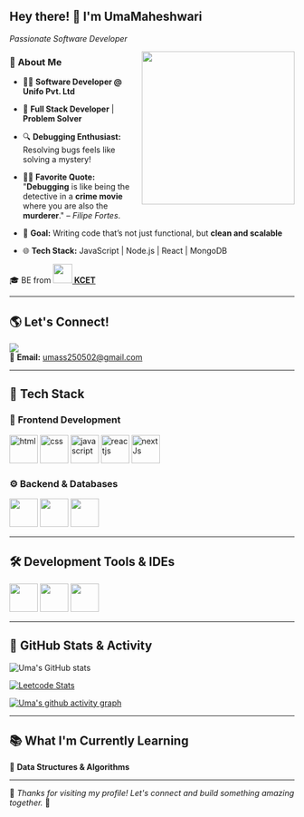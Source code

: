 ## Hey there! 👋 I'm UmaMaheshwari  
_Passionate Software Developer_

<img align="right" width="270" height="270" src="https://cdn.hashnode.com/res/hashnode/image/upload/v1681562508365/k96z0x3Vj.gif">

### 🚀 **About Me** 
- 👨‍💻 **Software Developer @ Unifo Pvt. Ltd**  

- 🎯 **Full Stack Developer** | **Problem Solver**  

- 🔍 **Debugging Enthusiast:** Resolving bugs feels like solving a mystery! 

- 🕵️‍♂️ **Favorite Quote:** "**Debugging** is like being the detective in a **crime movie** where you are also the **murderer**." – _Filipe Fortes_.

- 🎯 **Goal:** Writing code that’s not just functional, but **clean and scalable**

- 🌐 **Tech Stack:** JavaScript | Node.js | React | MongoDB  


🎓 BE from **[<img src="https://www.kamarajengg.edu.in/static/images/favicon.png" height="34"> KCET](https://www.kamarajengg.edu.in/)**

---

## 🌎 Let's Connect!  
[<img src="https://img.shields.io/badge/LinkedIn-0077B5?style=for-the-badge&logo=linkedin&logoColor=white" />](https://www.linkedin.com/in/umamaheshwari255)  
📩 **Email:** [umass250502@gmail.com](mailto:umass250502@gmail.com)  

---

## 🚀 **Tech Stack**  

### 🎨 **Frontend Development**  
<img height="50" width="50" alt="html" src="https://img.icons8.com/color/48/000000/html-5.png" /> <img height="50" width="50" alt="css" src="https://img.icons8.com/color/48/000000/css3.png" /> <img height="50" width="50" alt="javascript" src="https://img.icons8.com/color/48/000000/javascript.png" /> <img height="50" width="50" alt="reactjs" src="https://img.icons8.com/color/48/000000/react-native.png" /> <img height="50" width="50" alt="nextJs" src="https://img.icons8.com/color/48/000000/nextjs.png" />

### ⚙️ **Backend & Databases**  
<img height="50" width="50" src="https://img.icons8.com/color/48/000000/nodejs.png" /> <img height="50" width="50" src="https://img.icons8.com/color/48/000000/mysql-logo.png"/> <img height="50" width="50" src="https://img.icons8.com/color/48/000000/mongodb.png" />

---

## 🛠️ **Development Tools & IDEs**  
<img height="50" width="50" src="https://img.icons8.com/color/48/000000/visual-studio-code-2019.png" /> <img height="50" width="50" src="https://img.icons8.com/color/48/000000/git.png" /> <img height="50" width="50" src="https://img.icons8.com/external-tal-revivo-shadow-tal-revivo/48/external-postman-is-the-only-complete-api-development-environment-logo-shadow-tal-revivo.png" />

---

## 🚀 **GitHub Stats & Activity**  
![Uma's GitHub stats](https://github-readme-stats.vercel.app/api?username=Umass250502&theme=dark&show_icons=true&hide=issues,contribs&hide_border=true&cache_seconds=1800)

<!-- [![Top Langs](https://github-readme-stats.vercel.app/api/top-langs/?username=Umass250502&layout=compact&theme=dark)](https://github.com/anuraghazra/github-readme-stats)   -->

[![Leetcode Stats](https://leetcard.jacoblin.cool/UmaMaheshwari25?ext=contest&theme=dark)](https://leetcode.com/u/UmaMaheshwari25/)

[![Uma's github activity graph](https://github-readme-activity-graph.vercel.app/graph?username=Umass250502&bg_color=000000&color=ffffff&line=4ef461&point=ffffff&area=true&hide_border=true&custom_title=Uma's%20Commit%20History)](https://github.com/ashutosh00710/github-readme-activity-graph)  

---

## 📚 **What I'm Currently Learning**  
🔹 **Data Structures & Algorithms**  

---

🚀 _Thanks for visiting my profile! Let's connect and build something amazing together._ 🚀  
